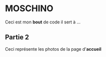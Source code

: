 # MOSCHINO

Ceci est mon **bout** de code il sert à ... 

## Partie 2 

Ceci représente les photos de la page d'**accueil**

